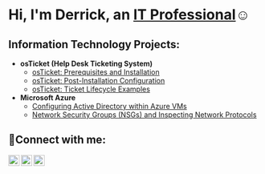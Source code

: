 <h1>Hi, I'm Derrick, an <a href="https://linkedin.com/in/Jderrickyoung">IT Professional</a>☺</h1>

<h2> Information Technology Projects:</h2>

- <b>osTicket (Help Desk Ticketing System)</b>
  - [osTicket: Prerequisites and Installation](https://github.com/jderrickyoung/osticket-prereqs)
  - [osTicket: Post-Installation Configuration](https://github.com/jderrickyoung/osTicket-post-install-config.git)
  - [osTicket: Ticket Lifecycle Examples](https://github.com/jderrickyoung/osTicket-ticket-lifetime-examples.git)
- <b>Microsoft Azure</b>
  - [Configuring Active Directory within Azure VMs](https://github.com/jderrickyoung/Azure-Config-Active-Directory.git)
  - [Network Security Groups (NSGs) and Inspecting Network Protocols](https://github.com/jderrickyoung/azure-network-protocols)

<h2>🤳Connect with me:</h2>

[<img align="left" alt="Josh | Twitter" width="22px" src="https://cdn.jsdelivr.net/npm/simple-icons@v3/icons/twitter.svg" />][twitter]
[<img align="left" alt="Josh | LinkedIn" width="22px" src="https://cdn.jsdelivr.net/npm/simple-icons@v3/icons/linkedin.svg" />][linkedin]
[<img align="left" alt="Josh | Instagram" width="22px" src="https://cdn.jsdelivr.net/npm/simple-icons@v3/icons/instagram.svg" />][instagram]

[twitter]: https://twitter.com/Jderrickyoung
[instagram]: https://www.instagram.com/Jderrickyoung
[linkedin]: https://linkedin.com/in/Jderrickyoung
